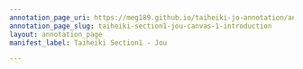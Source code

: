 ```yaml
---
annotation_page_uri: https://meg189.github.io/taiheiki-jo-annotation/annotations/taiheiki-section1-jou-canvas-1-introduction.json
annotation_page_slug: taiheiki-section1-jou-canvas-1-introduction
layout: annotation_page
manifest_label: Taiheiki Section1 - Jou

---
```

